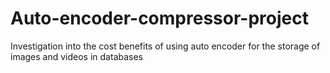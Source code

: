 # Auto-encoder-compressor-project
Investigation into the cost benefits of using auto encoder for the storage of images and videos in databases
